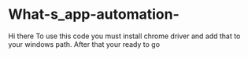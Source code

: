 # What-s_app-automation-
Hi there 
To use this code you must install chrome driver and add that to your windows path. After that your ready to go 

